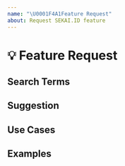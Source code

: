 ```yaml
---
name: "\U0001F4A1Feature Request"
about: Request SEKAI.ID feature
---
```


# 💡 Feature Request

## Search Terms

<!-- List of keywords you searched for before creating this issue. Write them down here so that others can find this suggestion more easily -->

## Suggestion

<!-- A summary of what you'd like to see added or changed -->

## Use Cases

<!--
What do you want to use this for?
What shortcomings exist with current approaches?
-->

## Examples

<!-- Show how this would be used and what the behavior would be -->
